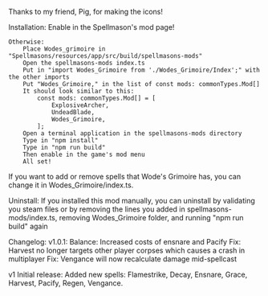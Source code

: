 Thanks to my friend, Pig, for making the icons!

Installation:
    Enable in the Spellmason's mod page!

    Otherwise:
        Place Wodes_grimoire in "Spellmasons/resources/app/src/build/spellmasons-mods"
        Open the spellmasons-mods index.ts
        Put in "import Wodes_Grimoire from './Wodes_Grimoire/Index';" with the other imports
        Put "Wodes_Grimoire," in the list of const mods: commonTypes.Mod[]
        It should look similar to this:
            const mods: commonTypes.Mod[] = [
                ExplosiveArcher,
                UndeadBlade,
                Wodes_Grimoire,
            ];
        Open a terminal application in the spellmasons-mods directory
        Type in "npm install"
        Type in "npm run build"
        Then enable in the game's mod menu
        All set!
If you want to add or remove spells that Wode's Grimoire has, you can change it in Wodes_Grimoire/index.ts.

Uninstall:
    If you installed this mod manually, you can uninstall by validating you steam files or by removing the lines you added in spellmasons-mods/index.ts, removing Wodes_Grimoire folder, and running "npm run build" again

Changelog:
v1.0.1:
    Balance: Increased costs of ensnare and Pacify
    Fix: Harvest no longer targets other player corpses which causes a crash in multiplayer
    Fix: Vengance will now recalculate damage mid-spellcast

v1 Initial release:
    Added new spells: Flamestrike, Decay, Ensnare, Grace, Harvest, Pacify, Regen, Vengance.